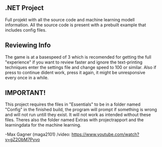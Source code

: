 ## .NET Project
Full projekt with all the source code and machine learning modell information. All the source code is present with a prebuilt example that includes config files.

## Reviewing Info
The game is at a basespeed of 3 which is recomended for getting the full "experience" if you want to review faster and ignore the text-printing techniques enter the settings file and change speed to 100 or similar. Also if press to continue dident work, press it again, it might be unresponsive every once in a while.

## IMPORTANT!
This project requires the files in "Essentials" to be in a folder named "Config" in the finished build, the program will prompt if something is wrong and will not run untill they exist.
It will not work as intended without these files. Theres also the folder named Extras with projectrapport and the learningdata for the machine learning.

-Max Gagner (maga2101) /video: https://www.youtube.com/watch?v=gZ2ObM7Pyvo
 
